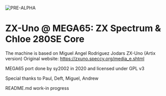 ![PRE-ALPHA](https://img.shields.io/badge/-WARNING%3A%20PRE--ALPHA-red)

ZX-Uno @ MEGA65: ZX Spectrum & Chloe 280SE Core
===============================================

The machine is based on Miguel Angel Rodriguez Jodars ZX-Uno (Artix version)
Original website: https://zxuno.speccy.org/media_e.shtml

MEGA65 port done by sy2002 in 2020 and licensed under GPL v3

Special thanks to Paul, Deft, Miguel, Andrew

README.md work-in progress
